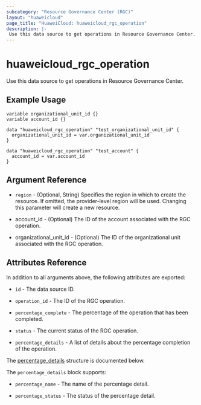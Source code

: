 ```yaml
---
subcategory: "Resource Governance Center (RGC)"
layout: "huaweicloud"
page_title: "HuaweiCloud: huaweicloud_rgc_operation"
description: |-
 Use this data source to get operations in Resource Governance Center.
---
```


# huaweicloud_rgc_operation

Use this data source to get operations in Resource Governance Center.

## Example Usage

```hcl
variable organizational_unit_id {}
variable account_id {}

data "huaweicloud_rgc_operation" "test_organizational_unit_id" {
  organizational_unit_id = var.organizational_unit_id
}

data "huaweicloud_rgc_operation" "test_account" {
  account_id = var.account_id
}
```

## Argument Reference

* `region` - (Optional, String) Specifies the region in which to create the resource.
  If omitted, the provider-level region will be used. Changing this parameter will create a new resource.

* account_id - (Optional) The ID of the account associated with the RGC operation.

* organizational_unit_id - (Optional) The ID of the organizational unit associated with the RGC operation.

## Attributes Reference

In addition to all arguments above, the following attributes are exported:

* `id` - The data source ID.

* `operation_id` - The ID of the RGC operation.

* `percentage_complete` - The percentage of the operation that has been completed.

* `status` - The current status of the RGC operation.

* `percentage_details` - A list of details about the percentage completion of the operation.

The [percentage_details](#percentage_details) structure is documented below.

<a name="percentage_details"></a>
The `percentage_details` block supports:

* `percentage_name` - The name of the percentage detail.

* `percentage_status` - The status of the percentage detail.
